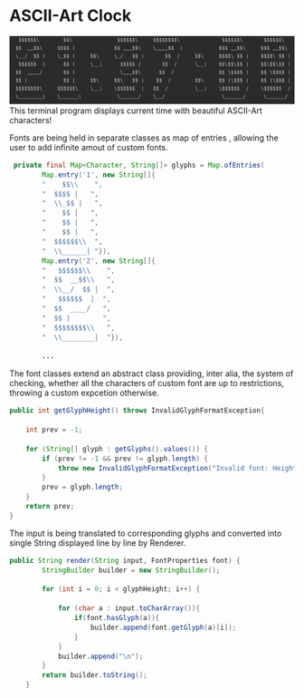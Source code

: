 # ASCII-Art Clock
![assets/screenshot.png](assets/screenshot.png)
This terminal program displays current time with beautiful ASCII-Art characters!

Fonts are being held in separate classes as map of entries , allowing the user to add infinite amout of custom fonts.

```java
 private final Map<Character, String[]> glyphs = Map.ofEntries(
        Map.entry('1', new String[]{
        "    $$\\    ",
        "  $$$$ |   ",
        "  \\_$$ |   ",
        "    $$ |   ",
        "    $$ |   ",
        "    $$ |   ",
        "  $$$$$$\\  ",
        "  \\______| "}),
        Map.entry('2', new String[]{
        "   $$$$$$\\    ",
        "  $$  __$$\\   ",
        "  \\__/  $$ |  ",
        "   $$$$$$  |  ",
        "  $$  ____/   ",
        "  $$ |        ",
        "  $$$$$$$$\\   ",
        "  \\________|  "}),
        
        ...
```
The font classes extend an abstract class providing, inter alia, the system of checking, whether all the characters of 
custom font are up to restrictions, throwing a custom expcetion otherwise.

```java
public int getGlyphHeight() throws InvalidGlyphFormatException{

    int prev = -1;

    for (String[] glyph : getGlyphs().values()) {
        if (prev != -1 && prev != glyph.length) {
            throw new InvalidGlyphFormatException("Invalid font: Height mismatch");
        }
        prev = glyph.length;
    }
    return prev;
}
```
The input is being translated to corresponding glyphs and converted into single String displayed line by line by Renderer.
```java
public String render(String input, FontProperties font) {
        StringBuilder builder = new StringBuilder();

        for (int i = 0; i < glyphHeight; i++) {

            for (char a : input.toCharArray()){
                if(font.hasGlyph(a)){
                    builder.append(font.getGlyph(a)[i]);
                }
            }
            builder.append("\n");
        }
        return builder.toString();
    }
```
